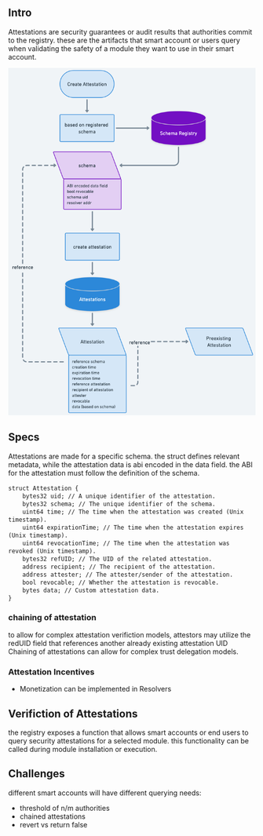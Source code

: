 ## Intro

Attestations are security guarantees or audit results that authorities commit to the registry.
these are the artifacts that smart account or users query when validating the safety of a module they want to use in their smart account.

![Attestation Flow](../public/docs/attestation.png)

## Specs

Attestations are made for a specific schema. the struct defines relevant metadata, while the attestation data is abi encoded in the data field.
the ABI for the attestation must follow the definition of the schema.
```solidity
struct Attestation {
    bytes32 uid; // A unique identifier of the attestation.
    bytes32 schema; // The unique identifier of the schema.
    uint64 time; // The time when the attestation was created (Unix timestamp).
    uint64 expirationTime; // The time when the attestation expires (Unix timestamp).
    uint64 revocationTime; // The time when the attestation was revoked (Unix timestamp).
    bytes32 refUID; // The UID of the related attestation.
    address recipient; // The recipient of the attestation.
    address attester; // The attester/sender of the attestation.
    bool revocable; // Whether the attestation is revocable.
    bytes data; // Custom attestation data.
}
```

### chaining of attestation

to allow for complex attestation verifiction models, attestors may utilize the redUID field that references another already existing attestation UID 
Chaining of attestations can allow for complex trust delegation models.


### Attestation Incentives
- Monetization can be implemented in Resolvers

## Verifiction of Attestations
the registry exposes a function that allows smart accounts or end users to query security attestations for a selected module.
this functionality can be called during module installation or execution.

## Challenges

different smart accounts will have different querying needs:
- threshold of n/m authorities
- chained attestations
- revert vs return false





